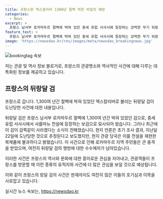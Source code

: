 ```yaml
---
title: 프랑스판 엑스칼리버 1300년 절벽 박힌 비밀의 해방
categories:
  - News
excerpt: >
  프랑스 남서부 로카마두르 절벽에 박혀 있던 중세 유럽 서사시에 등장하는 강력한 무기 뒤랑달이 도난당한 것으로 추정되고 현지 관광 당국은 그것이 전설을 재현한 복제품이라고 주장합니다. 그러나 지역 주민들은 이에 큰 충격을 받았습니다. (150자)
feature_text: >
  프랑스 남서부 로카마두르 절벽에 박혀 있던 중세 유럽 서사시에 등장하는 강력한 무기 뒤랑달이 도난당한 것으로 추정되고 현지 관광 당국은 그것이 전설을 재현한 복제품이라고 주장합니다. 그러나 지역 주민들은 이에 큰 충격을 받았습니다. (150자)
image: 'https://newsdao.kr/res/images/meta/newsdao_breakingnews.jpg'
---
```


<p><img src="https://newsdao.kr/res/images/meta/newsdao_breakingnews.jpg" alt="bookingtag 속보" /></p>

<p>저는 관광 및 역사 정보 블로거로, 프랑스의 관광명소와 역사적인 사건에 대해 다루는 데 특화된 정보를 제공하고 있습니다.</p>

<h2 data-ke-size="size26">프랑스의 뒤랑달 검</h2>

<p data-ke-size="size16">프랑스로 갑니다. 1,300여 년간 절벽에 박혀 있었던 엑스칼리버로 불리는 뒤랑달 검이 도난당한 사건에 대한 내용입니다.</p>

<p>뒤랑달 검은 프랑스 남서부 로카마두르 절벽에 1,300여 년간 박혀 있었던 검으로, 중세 유럽 서사시에서 샤를마뉴 전설에 등장하는 보검으로 묘사되어 왔습니다. 그러나 최근에 이 검이 감쪽같이 사라졌다는 소식이 전해졌습니다. 현지 언론은 초기 조사 결과, 지난달 22일에 도난당한 것으로 추정된다고 보도했지만, 현지 관광 당국은 이를 전설을 재현한 복제품에 불과하다고 밝혔습니다. 이 사건으로 인해 로카마두르 지역 주민들은 큰 충격을 받았으며, 여전히 뒤랑달 검의 행방에 대한 수수께끼가 남아있습니다.</p>

<p>이러한 사건은 프랑스의 역사와 문화에 대한 흥미로운 관심을 자아내고, 관광객들이 프랑스를 방문할 때 이런 종류의 유적지와 사건에 더 많은 관심을 보일 것으로 예상됩니다. </p>

<p>이와 같이 프랑스의 랑달 검의 사건은 현재까지도 여전히 많은 이들의 호기심과 이목을 사로잡고 있습니다.</p>
실시간 뉴스 속보는, <a href="https://newsdao.kr" rel="dofollow">https://newsdao.kr</a>


